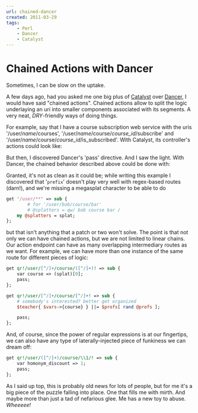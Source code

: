```yaml
---
url: chained-dancer
created: 2011-03-29
tags:
    - Perl
    - Dancer
    - Catalyst
---
```


# Chained Actions with Dancer

Sometimes, I can be slow on the uptake.

A few days ago, had you asked me one big plus of [Catalyst][1] over
[Dancer][2], 
I would have said "chained actions". Chained actions allow to split the logic
underlaying an uri into smaller components associated with its segments. 
A very neat, *DRY*-friendly ways of doing things. 

[1]: http://www.catalystframework.org
[2]: http://perldancer.org

For example, say that I have
a course subscription web service with the uris
'/user/*name*/courses',
'/user/*name*/course/*course_id*/subscribe' and
'/user/*name*/course/*course_id*/is_subscribed'. With Catalyst,
its controller's actions could look like:

<SnippetFile src="part1.perl" />

But then, I discovered Dancer's 'pass' directive. And I saw the
light.  With Dancer, the chained behavior described above could be done 
with:

<SnippetFile src="part2.perl" />

Granted, it's not as clean as it could be; while writing this example
I discovered that '`prefix`' doesn't play very well with regex-based
routes (darn!), and we're missing a megasplat character to be able to do

```perl
get '/user/**' => sub {
        # for '/user/bob/course/bar' 
        # @splatters = qw/ bob course bar /
    my @splatters = splat;  
};
```

but that isn't anything that a patch or two won't solve. The point is that
not only we can have chained actions, but we are not limited to linear chains.
Our action endpoint can have as many overlapping intermediary routes as we want. 
For example, we can
have more than one instance of the same route for different pieces of logic:

```perl
get qr!/user/[^/]+/course/([^/]+)! => sub {
    var course => (splat)[0];
    pass;
};

get qr!/user/[^/]+/course/[^/]+! => sub {
    # somebody's interested? better get organized
    $teacher{ $vars->{course} } ||= $profs[ rand @profs ];

    pass;
};
```

And, of course, since the power of regular expressions is at
our fingertips, we can also have any type of laterally-injected
piece of funkiness we can dream off:

```perl
get qr!/user/([^/]+)/course/\\1/! => sub {
    var homonym_discount => 1;
    pass;
};
```

As I said up top, this is probably old news for lots of people, 
but for me it's a big piece of the puzzle falling into place.
One that fills me with mirth. And maybe more than just a tad of 
nefarious glee. Me has a new toy to abuse. *Wheeeee!* 
